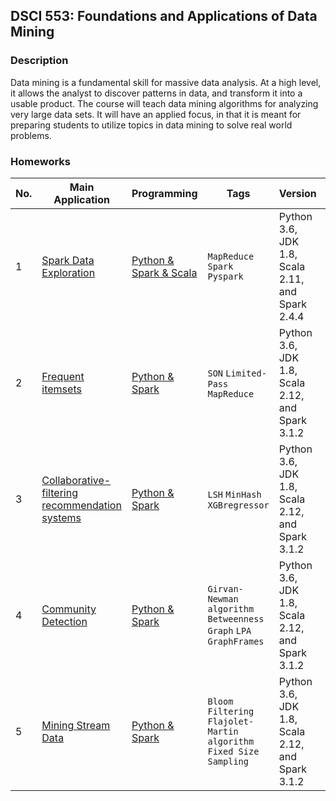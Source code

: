 ## DSCI 553: Foundations and Applications of Data Mining
### Description
Data mining is a fundamental skill for massive data analysis. At a high level, it allows the analyst
to discover patterns in data, and transform it into a usable product. The course will teach data
mining algorithms for analyzing very large data sets. It will have an applied focus, in that it is
meant for preparing students to utilize topics in data mining to solve real world problems.

### Homeworks
|No.|    Main Application    |Programming|Tags|Version|Score|
|---|------------------------|-----------|----|-----|----|
|1|[Spark Data Exploration](https://github.com/MingLyu-byte/DSCI553-Foundations-and-Applications-of-Data-Mining/blob/master/HW1/DSCI553HW1.pdf)|[Python & Spark & Scala](https://github.com/MingLyu-byte/DSCI553-Foundations-and-Applications-of-Data-Mining/tree/master/HW1) |`MapReduce` `Spark` `Pyspark`|Python 3.6, JDK 1.8, Scala 2.11, and Spark 2.4.4|7.7/7|
|2|[Frequent itemsets](https://github.com/MingLyu-byte/DSCI553-Foundations-and-Applications-of-Data-Mining/blob/master/HW2/DSCI553HW2.pdf)|[Python & Spark](https://github.com/MingLyu-byte/DSCI553-Foundations-and-Applications-of-Data-Mining/tree/master/HW2)| `SON` `Limited-Pass` `MapReduce`|Python 3.6, JDK 1.8, Scala 2.12, and Spark 3.1.2|7/7|
|3|[Collaborative-filtering recommendation systems](https://github.com/MingLyu-byte/DSCI553-Foundations-and-Applications-of-Data-Mining/blob/master/HW3/DSCI553HW3.pdf)|[Python & Spark](https://github.com/MingLyu-byte/DSCI553-Foundations-and-Applications-of-Data-Mining/tree/master/HW3)| `LSH` `MinHash` `XGBregressor`|Python 3.6, JDK 1.8, Scala 2.12, and Spark 3.1.2|7/7|
|4|[Community Detection](https://github.com/MingLyu-byte/DSCI553-Foundations-and-Applications-of-Data-Mining/blob/master/HW4/DSCI553HW4.pdf)|[Python & Spark](https://github.com/MingLyu-byte/DSCI553-Foundations-and-Applications-of-Data-Mining/tree/master/HW4)| `Girvan-Newman algorithm` `Betweenness` `Graph` `LPA` `GraphFrames`|Python 3.6, JDK 1.8, Scala 2.12, and Spark 3.1.2|?|
|5|[Mining Stream Data](https://github.com/MingLyu-byte/DSCI553-Foundations-and-Applications-of-Data-Mining/blob/master/HW5/DSCI553HW5.pdf)|[Python & Spark](https://github.com/MingLyu-byte/DSCI553-Foundations-and-Applications-of-Data-Mining/tree/master/HW5)| `Bloom Filtering` `Flajolet-Martin algorithm` `Fixed Size Sampling`|Python 3.6, JDK 1.8, Scala 2.12, and Spark 3.1.2|?|

